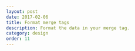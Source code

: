 ```yaml
---
layout: post
date: 2017-02-06
title: Format merge tags
description: Format the data in your merge tag.
category: design
order: 11
---
```

